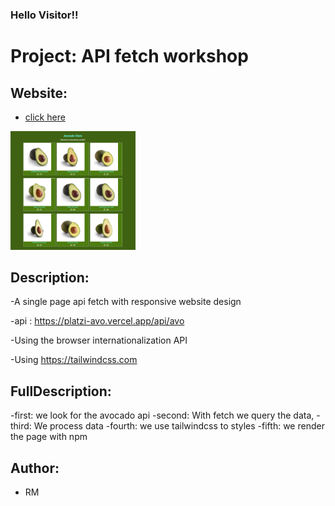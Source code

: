 <h3>Hello Visitor!!</h3>


# Project: API fetch workshop


## Website:

- [click here]()

<kbd>
 <img src="public/img/home-page.png" alt="home page" width="200px">
</kbd> 
 

## Description:

-A single page api fetch with responsive website design

-api : https://platzi-avo.vercel.app/api/avo

-Using the browser internationalization API

-Using https://tailwindcss.com


## FullDescription:

-first: we look for the avocado api
-second: With fetch we query the data, 
-third: We process data
-fourth:  we use tailwindcss to styles
-fifth: we render the page with npm

## Author:

- RM